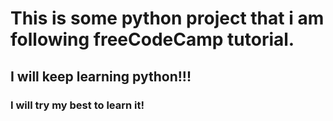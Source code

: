 # This is some python project that i am following freeCodeCamp tutorial.
## I will keep learning python!!!
### I will try my best to learn it!